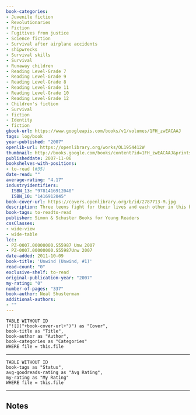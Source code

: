 ```yaml
---
book-categories:
- Juvenile fiction
- Revolutionaries
- Fiction
- Fugitives from justice
- Science fiction
- Survival after airplane accidents
- shipwrecks
- Survival skills
- Survival
- Runaway children
- Reading Level-Grade 7
- Reading Level-Grade 9
- Reading Level-Grade 8
- Reading Level-Grade 11
- Reading Level-Grade 10
- Reading Level-Grade 12
- Children's fiction
- Survival
- fiction
- Identity
- fiction
gbook-url: https://www.googleapis.com/books/v1/volumes/1FH_zwEACAAJ
tags: log/book
year-published: "2007"
openlib-url: https://openlibrary.org/works/OL1954412W
thumbnail: http://books.google.com/books/content?id=1FH_zwEACAAJ&printsec=frontcover&img=1&zoom=1&source=gbs_api
publisheddate: 2007-11-06
bookshelves-with-positions:
- to-read (#35)
date-read: ""
average-rating: "4.17"
industryidentifiers:
  ISBN_13: "9781416912040"
  ISBN_10: "1416912045"
book-cover-url: https://covers.openlibrary.org/b/id/2787713-M.jpg
description: Three teens fight for their lives and each other in this breathtakingly suspenseful first book in the twisted, New York Times bestselling Unwind Dystology series by Neal Shusterman. After America???s Second Civil War, the Pro-Choice and Pro-Life armies came to an agreement. According to their Bill of Life, human life may not be terminated from the moment of conception until the age of thirteen. But between the ages of thirteen and eighteen, the child may be gotten rid of by their parent through a process called ???unwinding.??? By repurposing a teen???s organs and other body parts in living recipients, the unwound child???s life doesn???t technically end. According to society???s leaders, unwinding leads to a healthier and safer community, as troublesome and unwanted teens are used for the greater good. Curtis is a rebel whose unwinding was ordered by his parents. Rita, a ward of the state, has been slated for unwinding due to cost cutting. And Lev, his parents??? tenth child, has been destined for unwinding since birth as a religious tithe. As their paths intersect, they start to fight for their own destinies. But do they stand a chance of escaping their fate or proving their lives are worth saving?
book-tags: to-readto-read
publisher: Simon & Schuster Books for Young Readers
cssClasses:
- wide-view
- wide-table
lcc:
- PZ-0007.00000000.S55987 Unw 2007
- PZ-0007.00000000.S55987Unw 2007
date-added: 2011-10-09
book-title: 'Unwind (Unwind, #1)'
read-count: "0"
exclusive-shelf: to-read
original-publication-year: "2007"
my-rating: "0"
number-of-pages: "337"
book-author: Neal Shusterman
additional-authors:
- ""
---
```


```dataview
TABLE WITHOUT ID
("![]("+book-cover-url+")") as "Cover",
book-title as "Title",
book-author as "Author",
book-categories as "Categories"
WHERE file = this.file
```
---
```dataview
TABLE WITHOUT ID
book-tags as "Status",
avg-goodreads-rating as "Avg Rating",
my-rating as "My Rating"
WHERE file = this.file
```
---
## Notes



